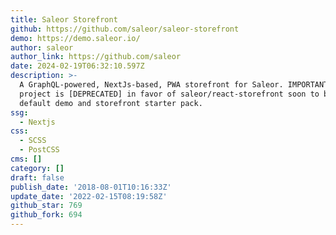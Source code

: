 ```yaml
---
title: Saleor Storefront
github: https://github.com/saleor/saleor-storefront
demo: https://demo.saleor.io/
author: saleor
author_link: https://github.com/saleor
date: 2024-02-19T06:32:10.597Z
description: >-
  A GraphQL-powered, NextJs-based, PWA storefront for Saleor. IMPORTANT: This
  project is [DEPRECATED] in favor of saleor/react-storefront soon to become our
  default demo and storefront starter pack.
ssg:
  - Nextjs
css:
  - SCSS
  - PostCSS
cms: []
category: []
draft: false
publish_date: '2018-08-01T10:16:33Z'
update_date: '2022-02-15T08:19:58Z'
github_star: 769
github_fork: 694
---
```

